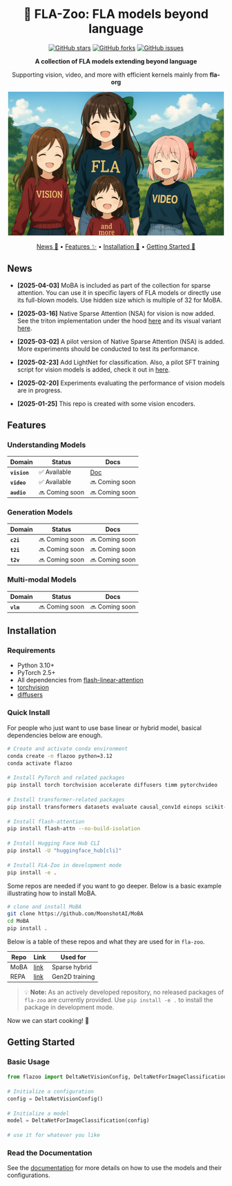 <div align="center">

# 🦁 FLA-Zoo: FLA models beyond language

[![GitHub stars](https://img.shields.io/github/stars/fla-org/fla-zoo?style=social)](https://github.com/fla-org/fla-zoo/stargazers)
[![GitHub forks](https://img.shields.io/github/forks/fla-org/fla-zoo?style=social)](https://github.com/fla-org/fla-zoo/network/members)
[![GitHub issues](https://img.shields.io/github/issues/fla-org/fla-zoo?style=social)](https://github.com/fla-org/fla-zoo/issues)

<p align="center">
  <b>A collection of FLA models extending beyond language</b>
</p>

<p align="center">
  Supporting vision, video, and more with efficient kernels mainly from <strong>fla-org</strong>
</p>

</div>

<div align="center">
  <img width="500" alt="diagram" src="assets/flazoo.png">
  <!-- <em>[ai generated image with modifications]</em> -->
</div>

<p align="center">
  <a href="#news">News 📰</a> •
  <a href="#features">Features ✨</a> •
  <a href="#installation">Installation 🔧</a> •
  <a href="#getting-started">Getting Started 🚀</a>
</p>

<!-- * [Citation](#citation) -->

## News
- **[2025-04-03]** MoBA is included as part of the collection for sparse attention. You can use it in specific layers of FLA models or directly use its full-blown models. Use hidden size which is multiple of 32 for MoBA.

- **[2025-03-16]** Native Sparse Attention (NSA) for vision is now added. See the triton implementation under the hood [here](https://github.com/fla-org/native-sparse-attention) and its visual variant [here](https://github.com/fla-org/fla-zoo/blob/main/flazoo/models/attentions.py).

- **[2025-03-02]** A pilot version of Native Sparse Attention (NSA) is added. More experiments should be conducted to test its performance.

- **[2025-02-23]** Add LightNet for classification. Also, a pilot SFT training script for vision models is added, check it out in [here](examples/vision/sft.py).

- **[2025-02-20]** Experiments evaluating the performance of vision models are in progress.

- **[2025-01-25]** This repo is created with some vision encoders.

## Features

### Understanding Models

| Domain | Status | Docs |
|--------|--------|---------------|
| **`vision`** | ✅ Available | [Doc](docs/vision/vision.md) |
| **`video`** | ✅ Available | 🔜 Coming soon |
| **`audio`** | 🔜 Coming soon | 🔜 Coming soon |

### Generation Models

| Domain | Status | Docs |
|--------|--------|---------------|
| **`c2i`** | 🔜 Coming soon | 🔜 Coming soon |
| **`t2i`** | 🔜 Coming soon | 🔜 Coming soon |
| **`t2v`** | 🔜 Coming soon | 🔜 Coming soon |

### Multi-modal Models

| Domain | Status | Docs |
|--------|--------|---------------|
| **`vlm`** | 🔜 Coming soon | 🔜 Coming soon |

## Installation

### Requirements

- Python 3.10+
- PyTorch 2.5+
- All dependencies from [flash-linear-attention](https://github.com/fla-org/flash-linear-attention?tab=readme-ov-file#installation)
- [torchvision](https://github.com/pytorch/vision)
- [diffusers](https://github.com/huggingface/diffusers)

### Quick Install

For people who just want to use base linear or hybrid model, basical dependencies below are enough.

```bash
# Create and activate conda environment
conda create -n flazoo python=3.12
conda activate flazoo

# Install PyTorch and related packages
pip install torch torchvision accelerate diffusers timm pytorchvideo

# Install transformer-related packages
pip install transformers datasets evaluate causal_conv1d einops scikit-learn wandb

# Install flash-attention
pip install flash-attn --no-build-isolation

# Install Hugging Face Hub CLI
pip install -U "huggingface_hub[cli]"

# Install FLA-Zoo in development mode
pip install -e .
```

Some repos are needed if you want to go deeper. Below is a basic example illustrating how to install MoBA.

```bash
# clone and install MoBA
git clone https://github.com/MoonshotAI/MoBA
cd MoBA
pip install .
```

Below is a table of these repos and what they are used for in `fla-zoo`.

| Repo | Link | Used for |
|------|------|----------|
| MoBA | [link](https://github.com/MoonshotAI/MoBA) | Sparse hybrid |
| REPA | [link](https://github.com/sihyun-yu/REPA) | Gen2D training |

> 💡 **Note:** As an actively developed repository, no released packages of `fla-zoo` are currently provided. Use `pip install -e .` to install the package in development mode.

Now we can start cooking! 🚀


## Getting Started

### Basic Usage

```python
from flazoo import DeltaNetVisionConfig, DeltaNetForImageClassification

# Initialize a configuration
config = DeltaNetVisionConfig()

# Initialize a model
model = DeltaNetForImageClassification(config)

# use it for whatever you like

```

### Read the Documentation

See the [documentation](docs/vision/vision.md) for more details on how to use the models and their configurations.
